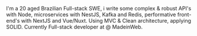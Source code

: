<p>
	I'm a 20 aged Brazilian Full-stack SWE, i write some complex & robust API's with Node, microservices with NestJS, Kafka and Redis, performative front-end's with NextJS and Vue/Nuxt. Using MVC & Clean architecture, applying SOLID. Currently Full-stack developer at @ MadeinWeb.
</p>
